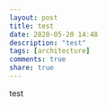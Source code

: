 ```yaml
---
layout: post
title: test
date: 2020-05-20 14:48
description: "test"
tags: [architecture]
comments: true
share: true
---
```


test